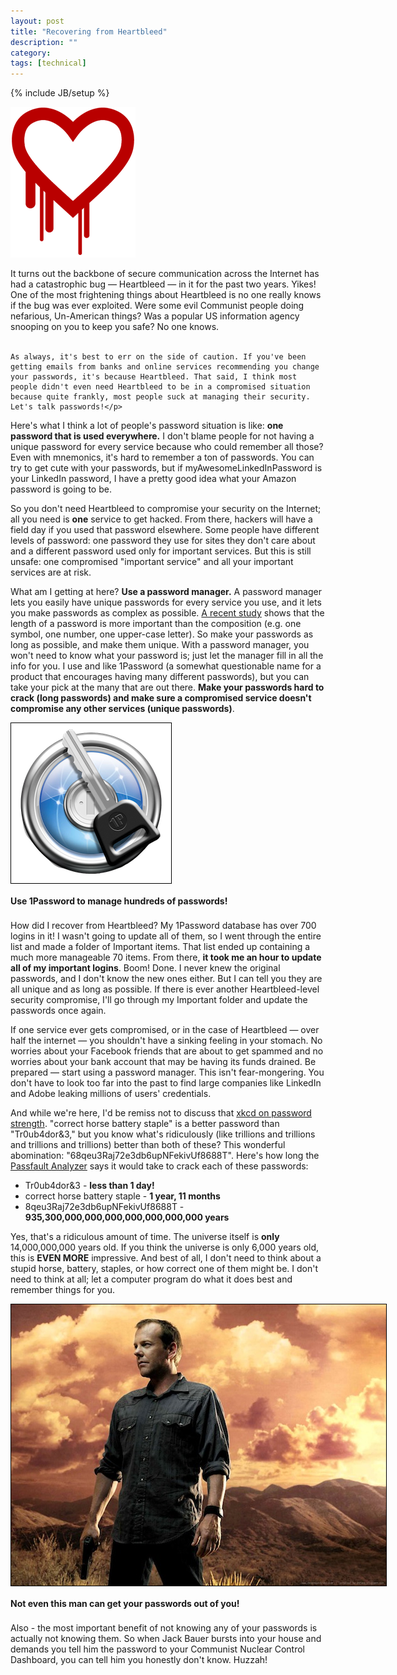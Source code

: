 ```yaml
---
layout: post
title: "Recovering from Heartbleed"
description: ""
category: 
tags: [technical]
---
```

{% include JB/setup %}

<div class="float-image-right">	
  	<img style="border: 0px;" src="/assets/images/posts/2014-04-22/heartbleed.png"/> 
  	<p>It turns out the backbone of secure communication across the Internet has had a catastrophic bug &mdash; Heartbleed &mdash; in it for the past two years. Yikes! One of the most frightening things about Heartbleed is no one really knows if the bug was ever exploited. Were some evil Communist people doing nefarious, Un-American things? Was a popular US information agency snooping on you to keep you safe? No one knows.<br><br>
	
	As always, it's best to err on the side of caution. If you've been getting emails from banks and online services recommending you change your passwords, it's because Heartbleed. That said, I think most people didn't even need Heartbleed to be in a compromised situation because quite frankly, most people suck at managing their security. Let's talk passwords!</p>
</div>

<!--break-->

Here's what I think a lot of people's password situation is like: **one password that is used everywhere.** I don't blame people for not having a unique password for every service because who could remember all those? Even with mnemonics, it's hard to remember a ton of passwords. You can try to get cute with your passwords, but if myAwesomeLinkedInPassword is your LinkedIn password, I have a pretty good idea what your Amazon password is going to be. 

So you don't need Heartbleed to compromise your security on the Internet; all you need is **one** service to get hacked. From there, hackers will have a field day if you used that password elsewhere. Some people have different levels of password: one password they use for sites they don't care about and a different password used only for important services. But this is still unsafe: one compromised "important service" and all your important services are at risk.

What am I getting at here? **Use a password manager.** A password manager lets you easily have unique passwords for every service you use, and it lets you make passwords as complex as possible. [A recent study][1] shows that the length of a password is more important than the composition (e.g. one symbol, one number, one upper-case letter). So make your passwords as long as possible, and make them unique. With a password manager, you won't need to know what your password is; just let the manager fill in all the info for you. I use and like 1Password (a somewhat questionable name for a product that encourages having many different passwords), but you can take your pick at the many that are out there. **Make your passwords hard to crack (long passwords) and make sure a compromised service doesn't compromise any other services (unique passwords)**.

<div>
	<img class="rounded-corners" style="max-width: 600px; border: 1px solid #000000;" src="/assets/images/posts/2014-04-22/1password.png"/>
	<p class="caption-text" style="line-height: 1.5em; margin-bottom: 20px;"><strong>Use 1Password to manage hundreds of passwords!</strong></p>
</div>

How did I recover from Heartbleed? My 1Password database has over 700 logins in it! I wasn't going to update all of them, so I went through the entire list and made a folder of Important items. That list ended up containing a much more manageable 70 items. From there, **it took me an hour to update all of my important logins**. Boom! Done. I never knew the original passwords, and I don't know the new ones either. But I can tell you they are all unique and as long as possible. If there is ever another Heartbleed-level security compromise, I'll go through my Important folder and update the passwords once again.

If one service ever gets compromised, or in the case of Heartbleed &mdash; over half the internet &mdash; you shouldn't have a sinking feeling in your stomach. No worries about your Facebook friends that are about to get spammed and no worries about your bank account that may be having its funds drained. Be prepared &mdash; start using a password manager. This isn't fear-mongering. You don't have to look too far into the past to find large companies like LinkedIn and Adobe leaking millions of users' credentials. 

And while we're here, I'd be remiss not to discuss that [xkcd on password strength][2]. "correct horse battery staple" is a better password than "Tr0ub4dor&3," but you know what's ridiculously (like trillions and trillions and trillions and trillions) better than both of these? This wonderful abomination: "68qeu3Raj72e3db6upNFekivUf8688T". Here's how long the [Passfault Analyzer][3] says it would take to crack each of these passwords:

* Tr0ub4dor&3 - **less than 1 day!**
* correct horse battery staple - **1 year, 11 months**
* 8qeu3Raj72e3db6upNFekivUf8688T - **935,300,000,000,000,000,000,000,000 years**

Yes, that's a ridiculous amount of time. The universe itself is **only** 14,000,000,000 years old. If you think the universe is only 6,000 years old, this is **EVEN MORE** impressive. And best of all, I don't need to think about a stupid horse, battery, staples, or how correct one of them might be. I don't need to think at all; let a computer program do what it does best and remember things for you. 

<div>
	<img class="rounded-corners" style="max-width: 600px; border: 1px solid #000000;" src="/assets/images/posts/2014-04-22/jack_bauer.jpg"/>
	<p class="caption-text" style="line-height: 1.5em; margin-bottom: 20px;"><strong>Not even this man can get your passwords out of you!</strong></p>
</div>

Also - the most important benefit of not knowing any of your passwords is actually not knowing them. So when Jack Bauer bursts into your house and demands you tell him the password to your Communist Nuclear Control Dashboard, you can tell him you honestly don't know. Huzzah!

[1]: http://cups.cs.cmu.edu/rshay/pubs/passwords_and_people2011.pdf
[2]: https://xkcd.com/936/
[3]: https://passfault.appspot.com/password_strength.html
